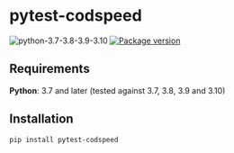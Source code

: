 # pytest-codspeed

<img src="https://img.shields.io/badge/python-3.7%20|%203.8%20|%203.9%20|%203.10-informational.svg" alt="python-3.7-3.8-3.9-3.10">
<a href="https://pypi.org/project/pytest-codspeed" target="_blank">
    <img src="https://img.shields.io/pypi/v/pytest-codspeed?color=%2334D058&label=pypi" alt="Package version">
</a>

## Requirements

**Python**: 3.7 and later (tested against 3.7, 3.8, 3.9 and 3.10)

## Installation

```shell
pip install pytest-codspeed
```
